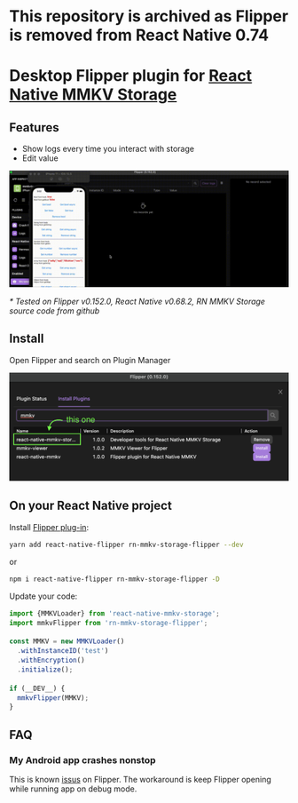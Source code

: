 # This repository is archived as Flipper is removed from React Native 0.74

# Desktop Flipper plugin for [React Native MMKV Storage](https://github.com/ammarahm-ed/react-native-mmkv-storage)

## Features
- Show logs every time you interact with storage
- Edit value

![gif](docs/example.gif)

_* Tested on Flipper v0.152.0, React Native v0.68.2, RN MMKV Storage source code from github_

## Install

Open Flipper and search on Plugin Manager

![manager](docs/manager.png)

## On your React Native project

Install [Flipper plug-in](https://github.com/pnthach95/rn-mmkv-storage-flipper):

```bash
yarn add react-native-flipper rn-mmkv-storage-flipper --dev
```

or

```bash
npm i react-native-flipper rn-mmkv-storage-flipper -D
```

Update your code:

```js
import {MMKVLoader} from 'react-native-mmkv-storage';
import mmkvFlipper from 'rn-mmkv-storage-flipper';

const MMKV = new MMKVLoader()
  .withInstanceID('test')
  .withEncryption()
  .initialize();

if (__DEV__) {
  mmkvFlipper(MMKV);
}
```

## FAQ

### My Android app crashes nonstop

This is known [issus](https://github.com/facebook/flipper/issues/3026#issuecomment-966631294) on Flipper. The workaround is keep Flipper opening while running app on debug mode.
